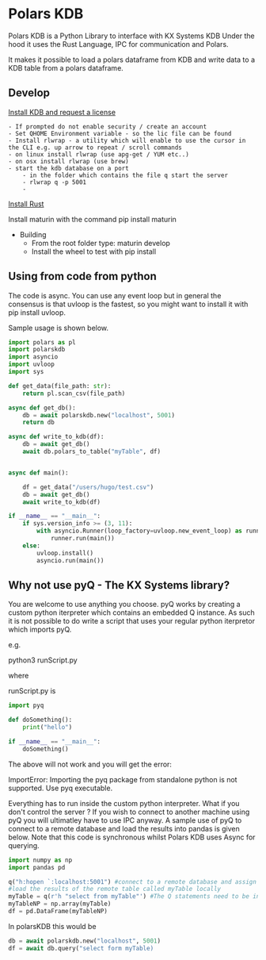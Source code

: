 # Polars KDB

Polars KDB is a Python Library to interface with KX Systems KDB
Under the hood it uses the Rust Language, IPC for communication and Polars.

It makes it possible to load a polars dataframe from KDB 
and write data to a KDB table from a polars dataframe.


## Develop
[Install KDB and request a license](https://kx.com/kdb-personal-edition-download/)
  
    - If prompted do not enable security / create an account
    - Set QHOME Environment variable - so the lic file can be found
    - Install rlwrap - a utility which will enable to use the cursor in the CLI e.g. up arrow to repeat / scroll commands
    - on linux install rlwrap (use apg-get / YUM etc..)
    - on osx install rlwrap (use brew)
    - start the kdb database on a port
        - in the folder which contains the file q start the server
        - rlwrap q -p 5001
        - 
[Install Rust](https://www.rust-lang.org/tools/install)

Install maturin with the command pip install maturin

- Building
    - From the root folder type: maturin develop
    - Install the wheel to test with pip install

## Using from code from python

The code is async. You can use any event loop but in general the consensus is that uvloop is the fastest, so you might want to install it with pip install uvloop.

Sample usage is shown below. 


```python
import polars as pl
import polarskdb 
import asyncio 
import uvloop
import sys

def get_data(file_path: str):
    return pl.scan_csv(file_path)

async def get_db():
    db = await polarskdb.new("localhost", 5001)
    return db

async def write_to_kdb(df): 
    db = await get_db()
    await db.polars_to_table("myTable", df)


async def main():

    df = get_data("/users/hugo/test.csv")
    db = await get_db()
    await write_to_kdb(df)

if __name__ == "__main__":
    if sys.version_info >= (3, 11):
        with asyncio.Runner(loop_factory=uvloop.new_event_loop) as runner:
            runner.run(main())
    else:
        uvloop.install()
        asyncio.run(main())

```


## Why not use pyQ - The KX Systems library?

You are welcome to use anything you choose. pyQ works by creating
a custom python iterpreter which contains an embedded Q instance.
As such it is not possible to do write a script that uses your regular python 
iterpretor which imports pyQ. 

e.g.

python3 runScript.py

where

runScript.py is 

```python
import pyq

def doSomething():
    print("hello")

if __name__ == "__main__":
    doSomething()
```

The above will not work and you will get the error:

ImportError: Importing the pyq package from standalone python is not supported. Use pyq executable.

Everything has to run inside the custom python interpreter. What if you don't control the 
server ? 
If you wish to connect to another machine using pyQ you will
ultimatley have to use IPC anyway. A sample use of pyQ to connect to a remote
database and load the results into pandas is given below. Note that this
code is synchronous whilst Polars KDB uses Async for querying.

```python
import numpy as np
import pandas pd

q("h:hopen `:localhost:5001") #connect to a remote database and assign the handle to the variable h
#load the results of the remote table called myTable locally 
myTable = q(r'h "select from myTable"') #The Q statements need to be in quotes hence use of raw string (r)
myTableNP = np.array(myTable)
df = pd.DataFrame(myTableNP)
```

In polarsKDB this would be

```python
db = await polarskdb.new("localhost", 5001)
df = await db.query("select form myTable)
```